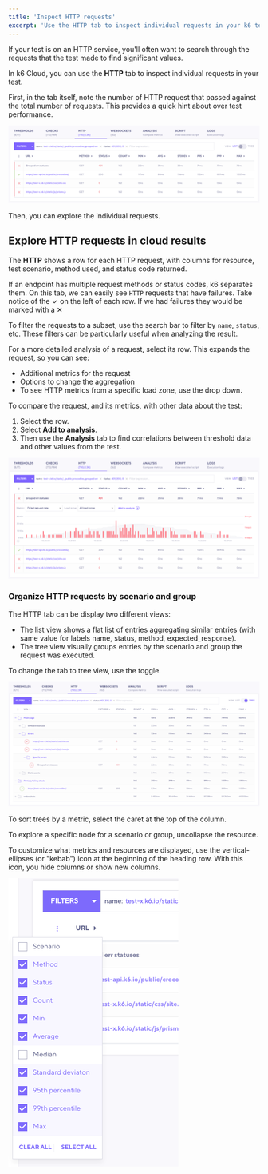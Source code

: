 ```yaml
---
title: 'Inspect HTTP requests'
excerpt: 'Use the HTTP tab to inspect individual requests in your k6 test'
---
```


If your test is on an HTTP service, you'll often want to search through the requests that the test made to find significant values.

In k6 Cloud, you can use the **HTTP** tab to inspect individual requests in your test.

First, in the tab itself, note the number of HTTP request that passed against the total number of requests.
This provides a quick hint about over test performance.

![HTTP Tab](./images/05-HTTP-Tab/http-tab.png)

Then, you can explore the individual requests.

## Explore HTTP requests in cloud results

The **HTTP** shows a row for each HTTP request, with columns for resource, test scenario, method used, and status code returned.

If an endpoint has multiple request methods or status codes, k6 separates them.
On this tab, we can easily see `HTTP` requests that have failures. Take notice of the &#10003; on the left of each row. If we had failures they would be marked with a &#10005;

To filter the requests to a subset, use the search bar to filter by `name`, `status`, etc.
These filters can be particularly useful when analyzing the result.

For a more detailed analysis of a request, select its row. This expands the request, so you can see:

- Additional metrics for the request
- Options to change the aggregation
- To see HTTP metrics from a specific load zone, use the drop down.

To compare the request, and its metrics, with other data about the test:
1. Select the row.
2. Select **Add to analysis**.
3. Then use the **Analysis** tab to find correlations between threshold data and other values from the test.

![HTTP Tab breakdown chart](./images/05-HTTP-Tab/http-tab-graph.png)

### Organize HTTP requests by scenario and group

The HTTP tab can be display two different views: 
- The list view shows a flat list of entries aggregating similar entries (with same value for labels name, status, method, expected_response).
- The tree view visually groups entries by the scenario and group the request was executed.

To change the tab to tree view, use the toggle.

![HTTP Tab tree view](./images/05-HTTP-Tab/http-tab-tree.png)

To sort trees by a metric, select the caret at the top of the column.

To explore a specific node for a scenario or group, uncollapse the resource.

To customize what metrics and resources are displayed, use the vertical-ellipses (or "kebab") icon at the beginning of the heading row.
With this icon, you hide columns or show new columns.

![HTTP Tab columns](./images/05-HTTP-Tab/http-tab-columns.png)
